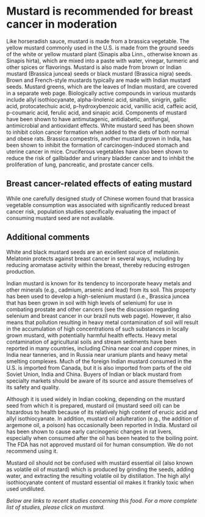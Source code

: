 

#  Mustard is recommended for breast cancer in moderation 

Like horseradish sauce, mustard is made from a brassica vegetable. The yellow mustard commonly used in the U.S. is made from the ground seeds of the white or yellow mustard plant (Sinapis alba Linn., otherwise known as Sinapis hirta), which are mixed into a paste with water, vinegar, turmeric and other spices or flavorings. Mustard is also made from brown or Indian mustard (Brassica juncea) seeds or black mustard (Brassica nigra) seeds. Brown and French-style mustards typically are made with Indian mustard seeds. Mustard greens, which are the leaves of Indian mustard, are covered in a separate web page. Biologically active compounds in various mustards include allyl isothiocyanate, alpha-linolenic acid, sinalbin, sinigrin, gallic acid, protocatechuic acid, p-hydroxybenzoic acid, vanillic acid, caffeic acid, p-coumaric acid, ferulic acid, and sinapic acid. Components of mustard have been shown to have antimutagenic, antidiabetic, antifungal, antimicrobial and antioxidant effects. White mustard seed has been shown to inhibit colon cancer formation when added to the diets of both normal and obese rats. Brassica compestris, another mustard grown in India, has been shown to inhibit the formation of carcinogen-induced stomach and uterine cancer in mice. Cruciferous vegetables have also been shown to reduce the risk of gallbladder and urinary bladder cancer and to inhibit the proliferation of lung, pancreatic, and prostate cancer cells.

## Breast cancer-related effects of eating mustard 

While one carefully designed study of Chinese women found that brassica vegetable consumption was associated with significantly reduced breast cancer risk, population studies specifically evaluating the impact of consuming mustard seed are not available.

## Additional comments

White and black mustard seeds are an excellent source of melatonin. Melatonin protects against breast cancer in several ways, including by reducing aromatase activity within the breast, thereby reducing estrogen production.

Indian mustard is known for its tendency to incorporate heavy metals and other minerals (e.g., cadmium, arsenic and lead) from its soil. This property has been used to develop a high-selenium mustard (i.e., Brassica juncea that has been grown in soil with high levels of selenium) for use in combating prostate and other cancers (see the discussion regarding selenium and breast cancer in our brazil nuts web page). However, it also means that pollution resulting in heavy metal contamination of soil will result in the accumulation of high concentrations of such substances in locally grown mustard, with potentially harmful health effects. Heavy metal contamination of agricultural soils and stream sediments have been reported in many countries, including China near coal and copper mines, in India near tanneries, and in Russia near uranium plants and heavy metal smelting complexes. Much of the foreign Indian mustard consumed in the U.S. is imported from Canada, but it is also imported from parts of the old Soviet Union, India and China. Buyers of Indian or black mustard from specialty markets should be aware of its source and assure themselves of its safety and quality.

Although it is used widely in Indian cooking, depending on the mustard seed from which it is prepared, mustard oil (mustard seed oil) can be hazardous to health because of its relatively high content of erucic acid and allyl isothiocyanate. In addition, mustard oil adulteration (e.g., the addition of argemone oil, a poison) has occasionally been reported in India. Mustard oil has been shown to cause early carcinogenic changes in rat livers, especially when consumed after the oil has been heated to the boiling point. The FDA has not approved mustard oil for human consumption. We do not recommend using it.

Mustard oil should not be confused with mustard essential oil (also known as volatile oil of mustard) which is produced by grinding the seeds, adding water, and extracting the resulting volatile oil by distillation. The high allyl isothiocyanate content of mustard essential oil makes it frankly toxic when used undiluted.

_Below are links to recent studies concerning this food. For a more complete list of studies, please click on mustard._


  



